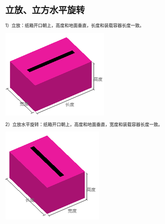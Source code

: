 # 立放、立方水平旋转

1）立放：纸箱开口朝上，高度和地面垂直，长度和装载容器长度一致。

![](/.gitbook/assets/微信截图_20200527171948.png)

2）立放水平旋转：纸箱开口朝上，高度和地面垂直，宽度和装载容器长度一致。

![](/.gitbook/assets/微信截图_20200527172004.png)

